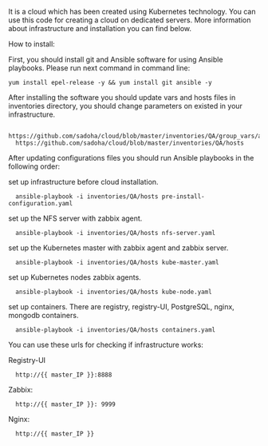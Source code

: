 It is a cloud which has been created using Kubernetes technology. You can use this code for creating a cloud on dedicated servers. More information about infrastructure and installation you can find below.

How to install:

First, you should install git and Ansible software for using Ansible playbooks.  Please run next command in command line: 
	
    yum install epel-release -y && yum install git ansible -y

After installing the software you should update vars and hosts files in inventories directory, you should change parameters on existed in your infrastructure. 

	  https://github.com/sadoha/cloud/blob/master/inventories/QA/group_vars/all.yml
	  https://github.com/sadoha/cloud/blob/master/inventories/QA/hosts

After updating configurations files you should run Ansible playbooks in the following order:

set up infrastructure before cloud installation. 
    
	  ansible-playbook -i inventories/QA/hosts pre-install-configuration.yaml 

set up the NFS server with zabbix agent. 
     
	  ansible-playbook -i inventories/QA/hosts nfs-server.yaml

set up the Kubernetes master with zabbix agent and zabbix server.
    
	  ansible-playbook -i inventories/QA/hosts kube-master.yaml

set up Kubernetes nodes zabbix agents.
    
	  ansible-playbook -i inventories/QA/hosts kube-node.yaml

set up containers. There are registry, registry-UI, PostgreSQL, nginx, mongodb containers.
    
	  ansible-playbook -i inventories/QA/hosts containers.yaml

You can use these urls for checking if infrastructure works:

Registry-UI

	  http://{{ master_IP }}:8888

Zabbix:

	  http://{{ master_IP }}: 9999

Nginx:

	  http://{{ master_IP }}
